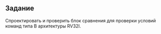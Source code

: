 ## Задание

Спроектировать и проверить блок сравнения для проверки условий команд типа B архитектуры RV32I.
